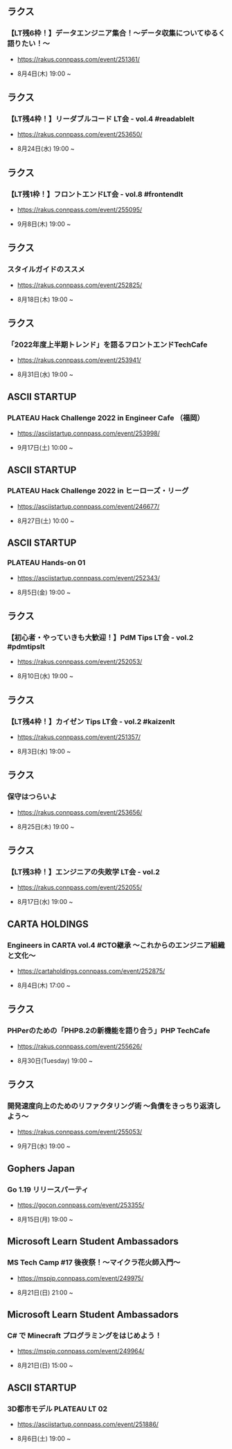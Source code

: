 ## ラクス

### 【LT残6枠！】データエンジニア集合！〜データ収集についてゆるく語りたい！〜

- https://rakus.connpass.com/event/251361/

- 8月4日(木) 19:00 ~

## ラクス

### 【LT残4枠！】リーダブルコード LT会 - vol.4 #readablelt

- https://rakus.connpass.com/event/253650/

- 8月24日(水) 19:00 ~

## ラクス

### 【LT残1枠！】フロントエンドLT会 - vol.8 #frontendlt

- https://rakus.connpass.com/event/255095/

- 9月8日(木) 19:00 ~

## ラクス

### スタイルガイドのススメ

- https://rakus.connpass.com/event/252825/

- 8月18日(木) 19:00 ~

## ラクス

### 「2022年度上半期トレンド」を語るフロントエンドTechCafe

- https://rakus.connpass.com/event/253941/

- 8月31日(水) 19:00 ~

## ASCII STARTUP

### PLATEAU Hack Challenge 2022 in Engineer Cafe （福岡）

- https://asciistartup.connpass.com/event/253998/

- 9月17日(土) 10:00 ~

## ASCII STARTUP

### PLATEAU Hack Challenge 2022 in ヒーローズ・リーグ

- https://asciistartup.connpass.com/event/246677/

- 8月27日(土) 10:00 ~

## ASCII STARTUP

### PLATEAU Hands-on 01

- https://asciistartup.connpass.com/event/252343/

- 8月5日(金) 19:00 ~

## ラクス

### 【初心者・やっていきも大歓迎！】PdM Tips LT会 - vol.2 #pdmtipslt

- https://rakus.connpass.com/event/252053/

- 8月10日(水) 19:00 ~

## ラクス

### 【LT残4枠！】カイゼン Tips LT会 - vol.2 #kaizenlt

- https://rakus.connpass.com/event/251357/

- 8月3日(水) 19:00 ~

## ラクス

### 保守はつらいよ

- https://rakus.connpass.com/event/253656/

- 8月25日(木) 19:00 ~

## ラクス

### 【LT残3枠！】エンジニアの失敗学 LT会 - vol.2

- https://rakus.connpass.com/event/252055/

- 8月17日(水) 19:00 ~

## CARTA HOLDINGS

### Engineers in CARTA vol.4 #CTO継承 ～これからのエンジニア組織と文化～

- https://cartaholdings.connpass.com/event/252875/

- 8月4日(木) 17:00 ~

## ラクス

### PHPerのための「PHP8.2の新機能を語り合う」PHP TechCafe

- https://rakus.connpass.com/event/255626/

- 8月30日(Tuesday) 19:00 ~

## ラクス

### 開発速度向上のためのリファクタリング術 〜負債をきっちり返済しよう〜

- https://rakus.connpass.com/event/255053/

- 9月7日(水) 19:00 ~

## Gophers Japan

### Go 1.19 リリースパーティ

- https://gocon.connpass.com/event/253355/

- 8月15日(月) 19:00 ~

## Microsoft Learn Student Ambassadors

### MS Tech Camp #17 後夜祭！～マイクラ花火師入門～

- https://mspjp.connpass.com/event/249975/

- 8月21日(日) 21:00 ~

## Microsoft Learn Student Ambassadors

### C# で Minecraft プログラミングをはじめよう！

- https://mspjp.connpass.com/event/249964/

- 8月21日(日) 15:00 ~

## ASCII STARTUP

### 3D都市モデル PLATEAU LT 02

- https://asciistartup.connpass.com/event/251886/

- 8月6日(土) 19:00 ~